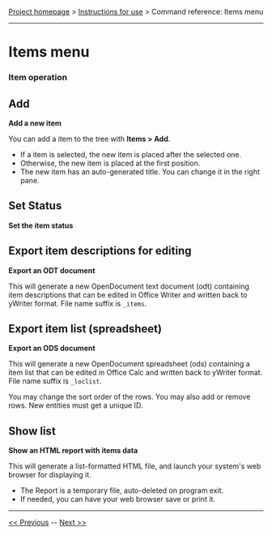 [Project homepage](index) > [Instructions for use](usage) > Command reference: Items menu

--- 

# Items menu 

### Item operation

## Add

**Add a new item**

You can add a item to the tree with **Items > Add**.

- If a item is selected, the new item is placed after the selected one.
- Otherwise, the new item is placed at the first position.   
- The new item has an auto-generated title. You can change it in the right pane.

## Set Status

**Set the item status**

## Export item descriptions for editing 

**Export an ODT document**

This will generate a new OpenDocument text document (odt) containing
item descriptions that can be edited in Office Writer and written back
to yWriter format. File name suffix is `_items`.

## Export item list (spreadsheet) 

**Export an ODS document**

This will generate a new OpenDocument spreadsheet (ods) containing a
item list that can be edited in Office Calc and written back to
yWriter format. File name suffix is `_loclist`.

You may change the sort order of the rows. You may also add or remove
rows. New entities must get a unique ID.

## Show list

**Show an HTML report with items data**

This will generate a list-formatted HTML file, and launch your system's web browser for displaying it. 

- The Report is a temporary file, auto-deleted on program exit.
- If needed, you can have your web browser save or print it.

---

[<< Previous](locations_menu) -- [Next >>](project_notes_menu)
